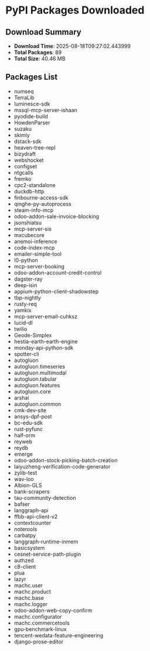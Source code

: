 # PyPI Packages Downloaded

## Download Summary
- **Download Time**: 2025-08-18T09:27:02.443999
- **Total Packages**: 89
- **Total Size**: 40.46 MB

## Packages List
- numseq
- TerraLib
- luminesce-sdk
- mssql-mcp-server-ishaan
- pyodide-build
- HowdenParser
- suzaku
- skimly
- dstack-sdk
- heaven-tree-repl
- bizydraft
- webshocket
- configset
- ntgcalls
- fremko
- cpc2-standalone
- duckdb-http
- finbourne-access-sdk
- qinghe-py-autoprocess
- steam-info-mcp
- odoo-addon-sale-invoice-blocking
- jsonshiatsu
- mcp-server-sis
- mxcubecore
- anemoi-inference
- code-index-mcp
- emailer-simple-tool
- l0-python
- mcp-server-booking
- odoo-addon-account-credit-control
- dagster-ray
- deep-isin
- appium-python-client-shadowstep
- tbp-nightly
- rusty-req
- yamkix
- mcp-server-email-cuhksz
- lucid-dl
- twilio
- Geode-Simplex
- hestia-earth-earth-engine
- monday-api-python-sdk
- spotter-cli
- autogluon
- autogluon.timeseries
- autogluon.multimodal
- autogluon.tabular
- autogluon.features
- autogluon.core
- arshai
- autogluon.common
- cmk-dev-site
- ansys-dpf-post
- bc-edu-sdk
- rust-pyfunc
- half-orm
- reyweb
- reydb
- emerge
- odoo-addon-stock-picking-batch-creation
- laiyuzheng-verification-code-generator
- zylib-test
- wav-loo
- Albion-GLS
- bank-scrapers
- tau-community-detection
- bafser
- langgraph-api
- ffbb-api-client-v2
- contextcounter
- noterools
- carbatpy
- langgraph-runtime-inmem
- basicsystem
- cesnet-service-path-plugin
- authzed
- c8-client
- plua
- lazyr
- machc.user
- machc.product
- machc.base
- machc.logger
- odoo-addon-web-copy-confirm
- machc.configurator
- machc.commercetools
- gpu-benchmark-linux
- tencent-wedata-feature-engineering
- django-prose-editor
